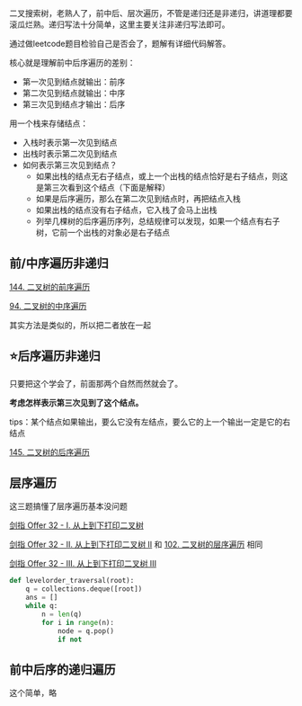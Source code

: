 二叉搜索树，老熟人了，前中后、层次遍历，不管是递归还是非递归，讲道理都要滚瓜烂熟。递归写法十分简单，这里主要关注非递归写法即可。

通过做leetcode题目检验自己是否会了，题解有详细代码解答。

核心就是理解前中后序遍历的差别：

- 第一次见到结点就输出：前序
- 第二次见到结点就输出：中序
- 第三次见到结点才输出：后序

用一个栈来存储结点：

- 入栈时表示第一次见到结点
- 出栈时表示第二次见到结点
- 如何表示第三次见到结点？
  - 如果出栈的结点无右子结点，或上一个出栈的结点恰好是右子结点，则这是第三次看到这个结点（下面是解释）
  - 如果是后序遍历，那么在第二次见到结点时，再把结点入栈
  - 如果出栈的结点没有右子结点，它入栈了会马上出栈
  - 列举几棵树的后序遍历序列，总结规律可以发现，如果一个结点有右子树，它前一个出栈的对象必是右子结点

## 前/中序遍历非递归

[144. 二叉树的前序遍历](https://leetcode-cn.com/problems/binary-tree-preorder-traversal/)

[94. 二叉树的中序遍历](https://leetcode-cn.com/problems/binary-tree-inorder-traversal/)

其实方法是类似的，所以把二者放在一起

## :star:后序遍历非递归

只要把这个学会了，前面那两个自然而然就会了。

**考虑怎样表示第三次见到了这个结点。**

tips：某个结点如果输出，要么它没有左结点，要么它的上一个输出一定是它的右结点

[145. 二叉树的后序遍历](https://leetcode-cn.com/problems/binary-tree-postorder-traversal/)

## 层序遍历

这三题搞懂了层序遍历基本没问题

[剑指 Offer 32 - I. 从上到下打印二叉树](https://leetcode-cn.com/problems/cong-shang-dao-xia-da-yin-er-cha-shu-lcof/)

[剑指 Offer 32 - II. 从上到下打印二叉树 II](https://leetcode-cn.com/problems/cong-shang-dao-xia-da-yin-er-cha-shu-ii-lcof/) 和 [102. 二叉树的层序遍历](https://leetcode-cn.com/problems/binary-tree-level-order-traversal/) 相同

[剑指 Offer 32 - III. 从上到下打印二叉树 III](https://leetcode-cn.com/problems/cong-shang-dao-xia-da-yin-er-cha-shu-iii-lcof/)

```python
def levelorder_traversal(root):
    q = collections.deque([root])
    ans = []
    while q:
        n = len(q)
        for i in range(n):
            node = q.pop()
            if not 
```

## 前中后序的递归遍历

这个简单，略